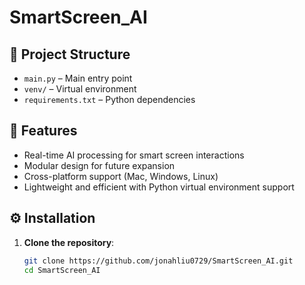 # SmartScreen_AI

## 📂 Project Structure
- `main.py` – Main entry point
- `venv/` – Virtual environment
- `requirements.txt` – Python dependencies

## 🚀 Features
- Real-time AI processing for smart screen interactions
- Modular design for future expansion
- Cross-platform support (Mac, Windows, Linux)
- Lightweight and efficient with Python virtual environment support

## ⚙️ Installation

1. **Clone the repository**:
   ```bash
   git clone https://github.com/jonahliu0729/SmartScreen_AI.git
   cd SmartScreen_AI
